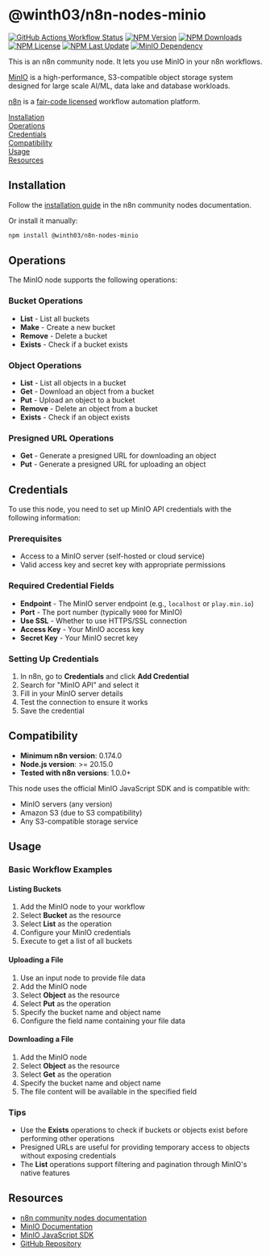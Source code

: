 # @winth03/n8n-nodes-minio

[![GitHub Actions Workflow Status](https://img.shields.io/github/actions/workflow/status/winth03/n8n-nodes-minio/npm-publish.yml)](https://github.com/winth03/n8n-nodes-minio/actions)
[![NPM Version](https://img.shields.io/npm/v/%40winth03%2Fn8n-nodes-minio)](https://www.npmjs.com/package/@winth03/n8n-nodes-minio)
[![NPM Downloads](https://img.shields.io/npm/dm/%40winth03%2Fn8n-nodes-minio)](https://www.npmjs.com/package/@winth03/n8n-nodes-minio)
[![NPM License](https://img.shields.io/npm/l/%40winth03%2Fn8n-nodes-minio)](https://github.com/winth03/n8n-nodes-minio/blob/master/LICENSE.md)
[![NPM Last Update](https://img.shields.io/npm/last-update/%40winth03%2Fn8n-nodes-minio)](https://www.npmjs.com/package/@winth03/n8n-nodes-minio)
[![MinIO Dependency](https://img.shields.io/npm/dependency-version/%40winth03%2Fn8n-nodes-minio/minio)](https://www.npmjs.com/package/@winth03/n8n-nodes-minio)

This is an n8n community node. It lets you use MinIO in your n8n workflows.

[MinIO](https://github.com/minio/minio) is a high-performance, S3-compatible object storage system designed for large scale AI/ML, data lake and database workloads.

[n8n](https://n8n.io/) is a [fair-code licensed](https://docs.n8n.io/reference/license/) workflow automation platform.

[Installation](#installation)  
[Operations](#operations)  
[Credentials](#credentials)  
[Compatibility](#compatibility)  
[Usage](#usage)  
[Resources](#resources)  

## Installation

Follow the [installation guide](https://docs.n8n.io/integrations/community-nodes/installation/) in the n8n community nodes documentation.

Or install it manually:

```bash
npm install @winth03/n8n-nodes-minio
```

## Operations

The MinIO node supports the following operations:

### Bucket Operations
- **List** - List all buckets
- **Make** - Create a new bucket
- **Remove** - Delete a bucket
- **Exists** - Check if a bucket exists

### Object Operations
- **List** - List all objects in a bucket
- **Get** - Download an object from a bucket
- **Put** - Upload an object to a bucket
- **Remove** - Delete an object from a bucket
- **Exists** - Check if an object exists

### Presigned URL Operations
- **Get** - Generate a presigned URL for downloading an object
- **Put** - Generate a presigned URL for uploading an object

## Credentials

To use this node, you need to set up MinIO API credentials with the following information:

### Prerequisites
- Access to a MinIO server (self-hosted or cloud service)
- Valid access key and secret key with appropriate permissions

### Required Credential Fields
- **Endpoint** - The MinIO server endpoint (e.g., `localhost` or `play.min.io`)
- **Port** - The port number (typically `9000` for MinIO)
- **Use SSL** - Whether to use HTTPS/SSL connection
- **Access Key** - Your MinIO access key
- **Secret Key** - Your MinIO secret key

### Setting Up Credentials
1. In n8n, go to **Credentials** and click **Add Credential**
2. Search for "MinIO API" and select it
3. Fill in your MinIO server details
4. Test the connection to ensure it works
5. Save the credential

## Compatibility

- **Minimum n8n version**: 0.174.0
- **Node.js version**: >= 20.15.0
- **Tested with n8n versions**: 1.0.0+

This node uses the official MinIO JavaScript SDK and is compatible with:
- MinIO servers (any version)
- Amazon S3 (due to S3 compatibility)
- Any S3-compatible storage service

## Usage

### Basic Workflow Examples

#### Listing Buckets
1. Add the MinIO node to your workflow
2. Select **Bucket** as the resource
3. Select **List** as the operation
4. Configure your MinIO credentials
5. Execute to get a list of all buckets

#### Uploading a File
1. Use an input node to provide file data
2. Add the MinIO node
3. Select **Object** as the resource
4. Select **Put** as the operation
5. Specify the bucket name and object name
6. Configure the field name containing your file data

#### Downloading a File
1. Add the MinIO node
2. Select **Object** as the resource
3. Select **Get** as the operation
4. Specify the bucket name and object name
5. The file content will be available in the specified field

### Tips
- Use the **Exists** operations to check if buckets or objects exist before performing other operations
- Presigned URLs are useful for providing temporary access to objects without exposing credentials
- The **List** operations support filtering and pagination through MinIO's native features

## Resources

* [n8n community nodes documentation](https://docs.n8n.io/integrations/#community-nodes)
* [MinIO Documentation](https://min.io/docs/)
* [MinIO JavaScript SDK](https://github.com/minio/minio-js/blob/master/docs/API.md)
* [GitHub Repository](https://github.com/winth03/n8n-nodes-minio)
